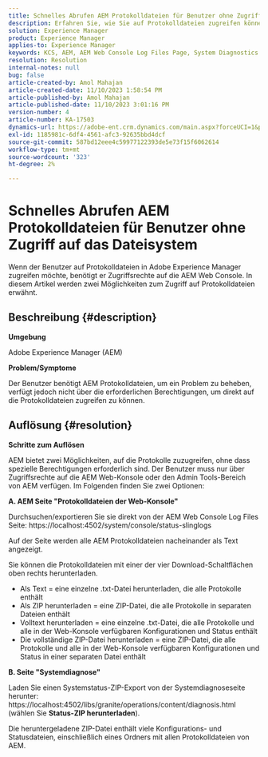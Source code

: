```yaml
---
title: Schnelles Abrufen AEM Protokolldateien für Benutzer ohne Zugriff auf das Dateisystem
description: Erfahren Sie, wie Sie auf Protokolldateien zugreifen können, um Probleme in Adobe Experience Manager zu beheben. Sie benötigen Zugriffsrechte auf die AEM Web Console.
solution: Experience Manager
product: Experience Manager
applies-to: Experience Manager
keywords: KCS, AEM, AEM Web Console Log Files Page, System Diagnostics Page
resolution: Resolution
internal-notes: null
bug: false
article-created-by: Amol Mahajan
article-created-date: 11/10/2023 1:58:54 PM
article-published-by: Amol Mahajan
article-published-date: 11/10/2023 3:01:16 PM
version-number: 4
article-number: KA-17503
dynamics-url: https://adobe-ent.crm.dynamics.com/main.aspx?forceUCI=1&pagetype=entityrecord&etn=knowledgearticle&id=3ef38345-d17f-ee11-8179-6045bd006704
exl-id: 1185981c-6df4-4561-afc3-92635bbd4dcf
source-git-commit: 587bd12eee4c59977122393de5e73f15f6062614
workflow-type: tm+mt
source-wordcount: '323'
ht-degree: 2%

---
```


# Schnelles Abrufen AEM Protokolldateien für Benutzer ohne Zugriff auf das Dateisystem


Wenn der Benutzer auf Protokolldateien in Adobe Experience Manager zugreifen möchte, benötigt er Zugriffsrechte auf die AEM Web Console. In diesem Artikel werden zwei Möglichkeiten zum Zugriff auf Protokolldateien erwähnt.

## Beschreibung {#description}


<b>Umgebung</b>

Adobe Experience Manager (AEM)

<b>Problem/Symptome</b>

Der Benutzer benötigt AEM Protokolldateien, um ein Problem zu beheben, verfügt jedoch nicht über die erforderlichen Berechtigungen, um direkt auf die Protokolldateien zugreifen zu können.


## Auflösung {#resolution}


<b>Schritte zum Auflösen</b>

AEM bietet zwei Möglichkeiten, auf die Protokolle zuzugreifen, ohne dass spezielle Berechtigungen erforderlich sind. Der Benutzer muss nur über Zugriffsrechte auf die AEM Web-Konsole oder den Admin Tools-Bereich von AEM verfügen. Im Folgenden finden Sie zwei Optionen:

<b>A. AEM Seite &quot;Protokolldateien der Web-Konsole&quot;</b>

Durchsuchen/exportieren Sie sie direkt von der AEM Web Console Log Files Seite: https://localhost:4502/system/console/status-slinglogs

Auf der Seite werden alle AEM Protokolldateien nacheinander als Text angezeigt.

Sie können die Protokolldateien mit einer der vier Download-Schaltflächen oben rechts herunterladen.

- Als Text = eine einzelne .txt-Datei herunterladen, die alle Protokolle enthält
- Als ZIP herunterladen = eine ZIP-Datei, die alle Protokolle in separaten Dateien enthält
- Volltext herunterladen = eine einzelne .txt-Datei, die alle Protokolle und alle in der Web-Konsole verfügbaren Konfigurationen und Status enthält
- Die vollständige ZIP-Datei herunterladen = eine ZIP-Datei, die alle Protokolle und alle in der Web-Konsole verfügbaren Konfigurationen und Status in einer separaten Datei enthält


<b>B. Seite &quot;Systemdiagnose&quot;</b>

Laden Sie einen Systemstatus-ZIP-Export von der Systemdiagnoseseite herunter: https://localhost:4502/libs/granite/operations/content/diagnosis.html (wählen Sie <b>Status-ZIP herunterladen</b>).

Die heruntergeladene ZIP-Datei enthält viele Konfigurations- und Statusdateien, einschließlich eines Ordners mit allen Protokolldateien von AEM.
